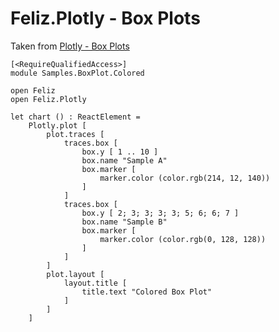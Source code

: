 # Feliz.Plotly - Box Plots

Taken from [Plotly - Box Plots](https://plot.ly/javascript/box-plots/)

```fsharp:plotly-chart-boxplot-colored
[<RequireQualifiedAccess>]
module Samples.BoxPlot.Colored

open Feliz
open Feliz.Plotly

let chart () : ReactElement =
    Plotly.plot [
        plot.traces [
            traces.box [
                box.y [ 1 .. 10 ]
                box.name "Sample A"
                box.marker [
                    marker.color (color.rgb(214, 12, 140))
                ]
            ]
            traces.box [
                box.y [ 2; 3; 3; 3; 3; 5; 6; 6; 7 ]
                box.name "Sample B"
                box.marker [
                    marker.color (color.rgb(0, 128, 128))
                ]
            ]
        ]
        plot.layout [
            layout.title [
                title.text "Colored Box Plot"
            ]
        ]
    ]

```
